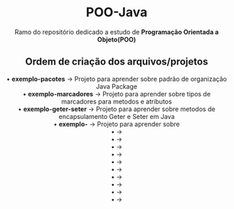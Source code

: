 <h1 align="center">POO-Java</h1>
<p align="center">Ramo do repositório dedicado a estudo de <strong>Programação Orientada a Objeto(POO)</strong></p>

<h2 align="center">Ordem de criação dos arquivos/projetos</h2>
<div align="center">
• <strong>exemplo-pacotes</strong> -> Projeto para aprender sobre padrão de organização Java Package<br>
• <strong>exemplo-marcadores</strong> -> Projeto para aprender sobre tipos de marcadores para metodos e atributos<br>
• <strong>exemplo-geter-seter</strong> -> Projeto para aprender sobre metodos de encapsulamento Geter e Seter em Java<br>
• <strong>exemplo-</strong> -> Projeto para aprender sobre <br>
• <strong></strong> -> <br>
• <strong></strong> -> <br>
• <strong></strong> -> <br>
• <strong></strong> -> <br>
• <strong></strong> -> <br>
• <strong></strong> -> <br>
• <strong></strong> -> <br>
• <strong></strong> -> <br>
• <strong></strong> -> <br>
• <strong></strong> -> 
</div>


